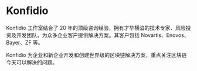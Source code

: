 # Konfidio

Konfidio 工作室结合了 20 年的顶级咨询经验，拥有才华横溢的技术专家、风险投资及开发团队，为众多企业客户提供解决方案。其客户包括 Novartis、Enovos、Bayer、ZF 等。

Konfidio 为企业和新企业开发和创建世界级的区块链解决方案，重点关注区块链今天可以解决的问题。
